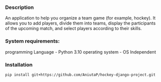 ### Description
An application to help you organize a team game (for example, hockey). 
It allows you to add players, divide them into teams, display the participants 
of the upcoming match, and select players according to their skills.
### System requirements:
programming Language - Python 3.10
operating system - OS Independent

### Installation
`pip install git+https://github.com/AniutaP/hockey-django-project.git`
